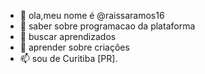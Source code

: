 - 👋 ola,meu nome é @raissaramos16
- 👀 saber sobre programacao da plataforma
- 🌱 buscar aprendizados
- 💞️ aprender sobre criações
- 📫 sou de Curitiba [PR].
